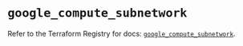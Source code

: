 # `google_compute_subnetwork`

Refer to the Terraform Registry for docs: [`google_compute_subnetwork`](https://registry.terraform.io/providers/hashicorp/google/5.39.0/docs/resources/compute_subnetwork).
